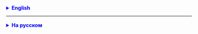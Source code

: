 
<details style="margin-top: 16px">
  <summary style="cursor: pointer; color: blue;"><b>English</b></summary>

**TASK 1.**
Implement the application according to the following plan:

Abstract class Detail with fields:
barCode: long
size: double
material: String
vendor: String
weight: double

Child class Gear with fields:
radius: double
tooth: int

Child class Lever with fields:
power: double

Interface Stock with methods:
- add a part to the warehouse
- find a part by barCode
- update data about the part
- delete a part
- total weight of all parts in the warehouse
- average weight of parts in the warehouse

StockImpl
- inherit methods from the Stock interface

StockImplTest
- implement tests


</details>

<hr>

<details style="margin-top: 16px">
  <summary style="cursor: pointer; color: blue;"><b>На русском</b></summary>

**ЗАДАНИЕ 1.**
Реализовать приложение по следующему плану:

Абстрактный класс Detail (деталь) с полями:
*     barCode: long
*     size: double
*     material: String
*     vendor: String
*     weight: double

Дочерний класс Gear (шестеренка) с полями:
*     radius: double
*     tooth: int

Дочерний класс Lever (рычаг) с полями:
*     power: double

Интерфейс Stock c методами:
* добавить деталь на склад
* найти деталь по barCode
* обновить данные о детали
* удалить деталь
* общая масса всех деталей на складе
* средняя масса деталей на складе

StockImpl
* унаследовать методы из интерфейса Stock

StockImplTest
* реализовать тесты

ЗАДАНИЕ 2(*).
Провести рефакторинг Document-Archive с учетом Interface.

</details>
